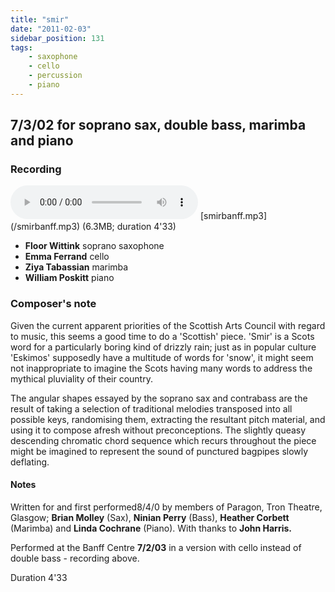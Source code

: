 ```yaml
---
title: "smir"
date: "2011-02-03"
sidebar_position: 131
tags:
    - saxophone
    - cello
    - percussion
    - piano
---
```

## 7/3/02 for soprano sax, double bass, marimba and piano

### Recording

<audio controls>
  <source src="/smirbanff.mp3"/>
</audio>
[smirbanff.mp3](/smirbanff.mp3) (6.3MB; duration 4'33)

- **Floor Wittink** soprano saxophone
- **Emma Ferrand** cello
- **Ziya Tabassian** marimba
- **William Poskitt** piano


### Composer's note

Given the current apparent priorities of the Scottish Arts Council with regard to music, this seems a good time to do a 'Scottish' piece. 'Smir' is a Scots word for a particularly boring kind of drizzly rain; just as in popular culture 'Eskimos' supposedly have a multitude of words for 'snow', it might seem not inappropriate to imagine the Scots having many words to address the mythical pluviality of their country.

The angular shapes essayed by the soprano sax and contrabass are the result of taking a selection of traditional melodies transposed into all possible keys, randomising them, extracting the resultant pitch material, and using it to compose afresh without preconceptions. The slightly queasy descending chromatic chord sequence which recurs throughout the piece might be imagined to represent the sound of punctured bagpipes slowly deflating.

#### Notes

Written for and first performed8/4/0 by members of Paragon, Tron Theatre, Glasgow; **Brian Molley** (Sax), **Ninian Perry** (Bass), **Heather Corbett** (Marimba) and **Linda Cochrane** (Piano). With thanks to **John Harris.**

Performed at the Banff Centre **7/2/03** in a version with cello instead of double bass - recording above.

Duration 4'33
